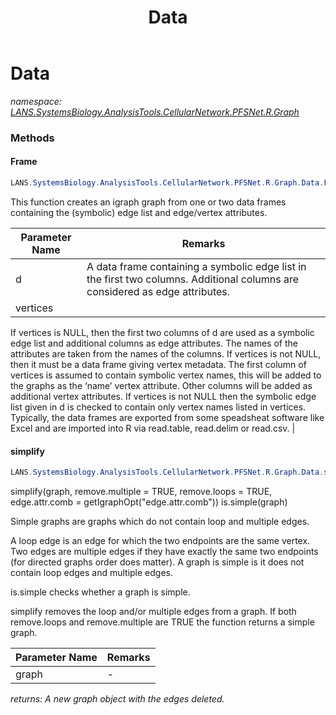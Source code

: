 ﻿---
title: Data
---

# Data
_namespace: [LANS.SystemsBiology.AnalysisTools.CellularNetwork.PFSNet.R.Graph](N-LANS.SystemsBiology.AnalysisTools.CellularNetwork.PFSNet.R.Graph.html)_





### Methods

#### Frame
```csharp
LANS.SystemsBiology.AnalysisTools.CellularNetwork.PFSNet.R.Graph.Data.Frame(LANS.SystemsBiology.AnalysisTools.CellularNetwork.PFSNet.DataStructure.GraphEdge[],System.Boolean,Microsoft.VisualBasic.DocumentFormat.Csv.DocumentStream.DataFrame)
```
This function creates an igraph graph from one or two data frames containing the (symbolic) edge list and edge/vertex attributes.

|Parameter Name|Remarks|
|--------------|-------|
|d|A data frame containing a symbolic edge list in the first two columns. Additional columns are considered as edge attributes.|
|vertices|
 If vertices is NULL, then the first two columns of d are used as a symbolic edge list and additional columns as edge attributes. The names of the attributes are taken from the names of the columns.
 If vertices is not NULL, then it must be a data frame giving vertex metadata. The first column of vertices is assumed to contain symbolic vertex names, this will be added to the graphs as the ‘name’ vertex attribute. Other columns will be added as additional vertex attributes. If vertices is not NULL then the symbolic edge list given in d is checked to contain only vertex names listed in vertices.
 Typically, the data frames are exported from some speadsheat software like Excel and are imported into R via read.table, read.delim or read.csv.
 |


#### simplify
```csharp
LANS.SystemsBiology.AnalysisTools.CellularNetwork.PFSNet.R.Graph.Data.simplify(LANS.SystemsBiology.AnalysisTools.CellularNetwork.PFSNet.DataStructure.PFSNetGraph)
```
simplify(graph, remove.multiple = TRUE, remove.loops = TRUE,
 edge.attr.comb = getIgraphOpt("edge.attr.comb"))
 is.simple(graph)
 
 Simple graphs are graphs which do not contain loop and multiple edges.
 
 A loop edge is an edge for which the two endpoints are the same vertex. Two edges are multiple edges if they have exactly the same two endpoints (for directed graphs order does matter). A graph is simple is it does not contain loop edges and multiple edges.
 
 is.simple checks whether a graph is simple.
 
 simplify removes the loop and/or multiple edges from a graph. If both remove.loops and remove.multiple are TRUE the function returns a simple graph.

|Parameter Name|Remarks|
|--------------|-------|
|graph|-|

_returns: A new graph object with the edges deleted._



